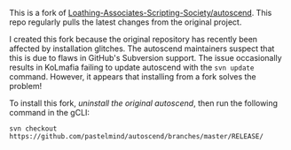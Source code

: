 This is a fork of [Loathing-Associates-Scripting-Society/autoscend](https://github.com/Loathing-Associates-Scripting-Society/autoscend). This repo regularly pulls the latest changes from the original project.

I created this fork because the original repository has recently been affected by installation glitches. The autoscend maintainers suspect that this is due to flaws in GitHub's Subversion support. The issue occasionally results in KoLmafia failing to update autoscend with the `svn update` command. However, it appears that installing from a fork solves the problem!

To install this fork, _uninstall the original autoscend_, then run the following command in the gCLI:

```
svn checkout https://github.com/pastelmind/autoscend/branches/master/RELEASE/
```
